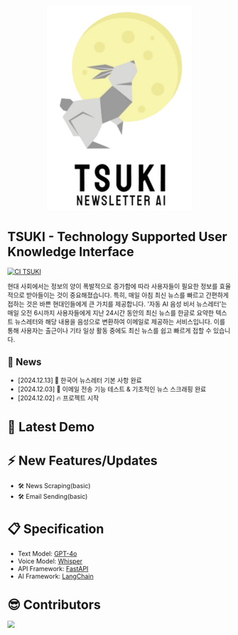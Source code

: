 <p align="center">
  <img src="./assets/img/logo_TSUKI01.png">
</p>

# TSUKI - Technology Supported User Knowledge Interface

[![CI TSUKI](https://github.com/NewPlus/TSUKI/actions/workflows/python-app.yml/badge.svg)](https://github.com/NewPlus/TSUKI/actions/workflows/python-app.yml)


현대 사회에서는 정보의 양이 폭발적으로 증가함에 따라 사용자들이 필요한 정보를 효율적으로 받아들이는 것이 중요해졌습니다. 특히, 매일 아침 최신 뉴스를 빠르고 간편하게 접하는 것은 바쁜 현대인들에게 큰 가치를 제공합니다.
'자동 AI 음성 비서 뉴스레터'는 매일 오전 6시까지 사용자들에게 지난 24시간 동안의 최신 뉴스를 한글로 요약한 텍스트 뉴스레터와 해당 내용을 음성으로 변환하여 이메일로 제공하는 서비스입니다. 이를 통해 사용자는 출근이나 기타 일상 활동 중에도 최신 뉴스를 쉽고 빠르게 접할 수 있습니다.
## 📰 News
- [2024.12.13] 📨 한국어 뉴스레터 기본 사항 완료
- [2024.12.03] 📨 이메일 전송 기능 테스트 & 기초적인 뉴스 스크래핑 완료
- [2024.12.02] 🔥 프로젝트 시작

# 🎉 Latest Demo

# ⚡️ New Features/Updates
- 🛠️ News Scraping(basic)
- 🛠️ Email Sending(basic)

# 📋 Specification
- Text Model: [GPT-4o](https://platform.openai.com/docs/models/gpt-4o)
- Voice Model: [Whisper](https://huggingface.co/ggerganov/whisper.cpp)
- API Framework: [FastAPI](https://fastapi.tiangolo.com/)
- AI Framework: [LangChain](https://www.langchain.com/)

# 😎 Contributors
<a href="https://github.com/NewPlus/ChatTW/graphs/contributors">
    <img src="https://contrib.rocks/image?repo=NewPlus/ChatTW" />
</a>